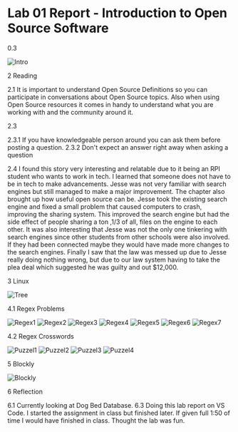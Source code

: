 # Lab 01 Report - Introduction to Open Source Software
0.3

![Intro](pics.PNG "Intro")

2 Reading

2.1 It is important to understand Open Source Definitions so you can participate in conversations about Open Source topics. Also when using Open Source resources it comes in handy to understand what you are working with and the community around it.

2.3

2.3.1 If you have knowledgeable person around you can ask them before posting a question.
2.3.2 Don't expect an answer right away when asking a question

2.4 I found this story very interesting and relatable due to it being an RPI student who wants to work in tech. I learned that someone does not have to be in tech to make advancements. Jesse was not very familiar with search engines but still managed to make a major improvement. The chapter also brought up how useful open source can be. Jesse took the existing search engine and fixed a small problem that caused computers to crash, improving the sharing system. This improved the search engine but had the side effect of people sharing a ton ,1/3 of all, files on the engine to each other. It was also interesting that Jesse was not the only one tinkering with search engines since other students from other schools were also involved. If they had been connected maybe they would have made more changes to the search engines. Finally I saw that the law was messed up due to Jesse really doing nothing wrong, but due to our law system having to take the plea deal which suggested he was guilty and out $12,000.

3 Linux

![Tree](OSLinuxTreeSnip.PNG "Man on tree")

4.1 Regex Problems

![Regex1](Regex1.png "Regex1")
![Regex2](Regex2.png "Regex2")
![Regex3](Regex3.png "Regex3")
![Regex4](Regex4.png "Regex4")
![Regex5](Regex5.png "Regex5")
![Regex6](Regex6.png "Regex6")
![Regex7](Regex7.png "Regex7")

4.2 Regex Crosswords

![Puzzel1](Puzzel1.png "Puzzel1")
![Puzzel2](Puzzel2.png "Puzzel2")
![Puzzel3](Puzzel3.png "Puzzel3")
![Puzzel4](Puzzel4.png "Puzzel4")

5 Blockly

![Blockly](Blocky10.png "Blockly")

6 Reflection

6.1 Currently looking at Dog Bed Database.
6.3 Doing this lab report on VS Code. I started the assignment in class but finished later. If given full 1:50 of time I would have finished in class. Thought the lab was fun.
